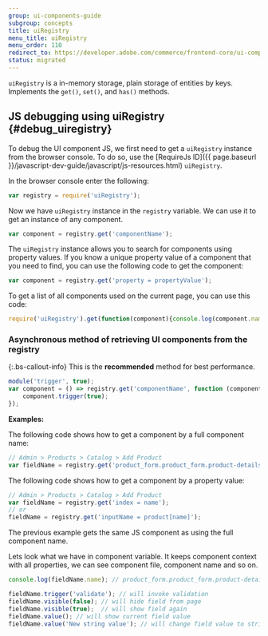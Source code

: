 ```yaml
---
group: ui-components-guide
subgroup: concepts
title: uiRegistry
menu_title: uiRegistry
menu_order: 110
redirect_to: https://developer.adobe.com/commerce/frontend-core/ui-components/concepts/registry/
status: migrated
---
```


`uiRegistry` is a in-memory storage, plain storage of entities by keys. Implements the `get()`, `set()`, and `has()` methods.

## JS debugging using uiRegistry {#debug_uiregistry}

To debug the UI component JS, we first need to get a `uiRegistry` instance from the browser console. To do so, use the [RequireJs ID]({{ page.baseurl }}/javascript-dev-guide/javascript/js-resources.html) `uiRegistry`.

In the browser console enter the following:

```js
var registry = require('uiRegistry');
```

Now we have `uiRegistry` instance in the `registry` variable. We can use it to get an instance of any component.

```js
var component = registry.get('componentName');
```

The `uiRegistry` instance allows you to search for components using property values.
If you know a unique property value of a component that you need to find, you can use the following code to get the component:

```js
var component = registry.get('property = propertyValue');
```

To get a list of all components used on the current page, you can use this code:

```js
require('uiRegistry').get(function(component){console.log(component.name)});
```

### Asynchronous method of retrieving UI components from the registry

{:.bs-callout-info}
This is the **recommended** method for best performance.

```js
module('trigger', true);
var component = () => registry.get('componentName', function (component) {
    component.trigger(true);
});
```

**Examples:**

The following code shows how to get a component by a full component name:

```js
// Admin > Products > Catalog > Add Product
var fieldName = registry.get('product_form.product_form.product-details.container_name.name');
```

The following code shows how to get a component by a property value:

```js
// Admin > Products > Catalog > Add Product
var fieldName = registry.get('index = name');
// or
fieldName = registry.get('inputName = product[name]');
```

The previous example gets the same JS component as using the full component name.

Lets look what we have in component variable. It keeps component context with all properties, we can see component file, component name and so on.

```js
console.log(fieldName.name); // product_form.product_form.product-details.container_name.name

fieldName.trigger('validate'); // will invoke validation
fieldName.visible(false); // will hide field from page
fieldName.visible(true);  // will show field again
fieldName.value(); // will show current field value
fieldName.value('New string value'); // will change field value to string 'New string value'
```
